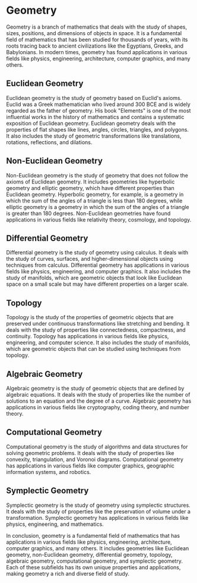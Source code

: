 # Geometry

Geometry is a branch of mathematics that deals with the study of shapes, sizes, positions, and dimensions of objects in space. It is a fundamental field of mathematics that has been studied for thousands of years, with its roots tracing back to ancient civilizations like the Egyptians, Greeks, and Babylonians. In modern times, geometry has found applications in various fields like physics, engineering, architecture, computer graphics, and many others.

## Euclidean Geometry

Euclidean geometry is the study of geometry based on Euclid's axioms. Euclid was a Greek mathematician who lived around 300 BCE and is widely regarded as the father of geometry. His book "Elements" is one of the most influential works in the history of mathematics and contains a systematic exposition of Euclidean geometry. Euclidean geometry deals with the properties of flat shapes like lines, angles, circles, triangles, and polygons. It also includes the study of geometric transformations like translations, rotations, reflections, and dilations.

## Non-Euclidean Geometry

Non-Euclidean geometry is the study of geometry that does not follow the axioms of Euclidean geometry. It includes geometries like hyperbolic geometry and elliptic geometry, which have different properties than Euclidean geometry. Hyperbolic geometry, for example, is a geometry in which the sum of the angles of a triangle is less than 180 degrees, while elliptic geometry is a geometry in which the sum of the angles of a triangle is greater than 180 degrees. Non-Euclidean geometries have found applications in various fields like relativity theory, cosmology, and topology.

## Differential Geometry

Differential geometry is the study of geometry using calculus. It deals with the study of curves, surfaces, and higher-dimensional objects using techniques from calculus. Differential geometry has applications in various fields like physics, engineering, and computer graphics. It also includes the study of manifolds, which are geometric objects that look like Euclidean space on a small scale but may have different properties on a larger scale.

## Topology

Topology is the study of the properties of geometric objects that are preserved under continuous transformations like stretching and bending. It deals with the study of properties like connectedness, compactness, and continuity. Topology has applications in various fields like physics, engineering, and computer science. It also includes the study of manifolds, which are geometric objects that can be studied using techniques from topology.

## Algebraic Geometry

Algebraic geometry is the study of geometric objects that are defined by algebraic equations. It deals with the study of properties like the number of solutions to an equation and the degree of a curve. Algebraic geometry has applications in various fields like cryptography, coding theory, and number theory.

## Computational Geometry

Computational geometry is the study of algorithms and data structures for solving geometric problems. It deals with the study of properties like convexity, triangulation, and Voronoi diagrams. Computational geometry has applications in various fields like computer graphics, geographic information systems, and robotics.

## Symplectic Geometry

Symplectic geometry is the study of geometry using symplectic structures. It deals with the study of properties like the preservation of volume under a transformation. Symplectic geometry has applications in various fields like physics, engineering, and mathematics.

In conclusion, geometry is a fundamental field of mathematics that has applications in various fields like physics, engineering, architecture, computer graphics, and many others. It includes geometries like Euclidean geometry, non-Euclidean geometry, differential geometry, topology, algebraic geometry, computational geometry, and symplectic geometry. Each of these subfields has its own unique properties and applications, making geometry a rich and diverse field of study.
